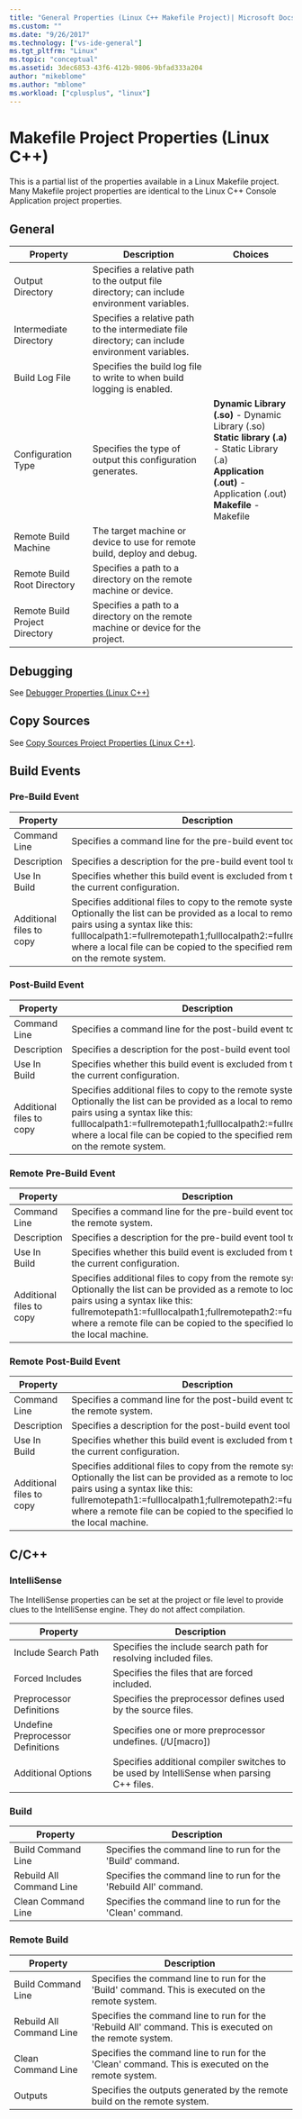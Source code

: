 ```yaml
---
title: "General Properties (Linux C++ Makefile Project)| Microsoft Docs"
ms.custom: ""
ms.date: "9/26/2017"
ms.technology: ["vs-ide-general"]
ms.tgt_pltfrm: "Linux"
ms.topic: "conceptual"
ms.assetid: 3dec6853-43f6-412b-9806-9bfad333a204
author: "mikeblome"
ms.author: "mblome"
ms.workload: ["cplusplus", "linux"]
---
```

# Makefile Project Properties (Linux C++)

This is a partial list of the properties available in a Linux Makefile project. Many Makefile project properties are identical to the Linux C++ Console Application project properties.

## General

Property | Description | Choices
--- | ---| ---
Output Directory | Specifies a relative path to the output file directory; can include environment variables.
Intermediate Directory | Specifies a relative path to the intermediate file directory; can include environment variables.
Build Log File | Specifies the build log file to write to when build logging is enabled.
Configuration Type | Specifies the type of output this configuration generates. | **Dynamic Library (.so)** - Dynamic Library (.so)<br>**Static library (.a)** - Static Library (.a)<br>**Application (.out)** - Application (.out)<br>**Makefile** - Makefile<br>
Remote Build Machine | The target machine or device to use for remote build, deploy and debug.
Remote Build Root Directory | Specifies a path to a directory on the remote machine or device.
Remote Build Project Directory | Specifies a path to a directory on the remote machine or device for the project.

## Debugging

See [Debugger Properties (Linux C++)](debugging-linux.md)

## Copy Sources

See [Copy Sources Project Properties (Linux C++)](copy-sources-project.md).

## Build Events

### Pre-Build Event

Property | Description
--- | ---
Command Line | Specifies a command line for the pre-build event tool to run.
Description | Specifies a description for the pre-build event tool to display.
Use In Build | Specifies whether this build event is excluded from the build for the current configuration.
Additional files to copy | Specifies additional files to copy to the remote system. Optionally the list can be provided as a local to remote mapping pairs using a syntax like this: fulllocalpath1:=fullremotepath1;fulllocalpath2:=fullremotepath2, where a local file can be copied to the specified remote location on the remote system.

### Post-Build Event

Property | Description
--- | ---
Command Line | Specifies a command line for the post-build event tool to run.
Description | Specifies a description for the post-build event tool to display.
Use In Build | Specifies whether this build event is excluded from the build for the current configuration.
Additional files to copy | Specifies additional files to copy to the remote system. Optionally the list can be provided as a local to remote mapping pairs using a syntax like this: fulllocalpath1:=fullremotepath1;fulllocalpath2:=fullremotepath2, where a local file can be copied to the specified remote location on the remote system.

### Remote Pre-Build Event

Property | Description
--- | ---
Command Line | Specifies a command line for the pre-build event tool to run on the remote system.
Description | Specifies a description for the pre-build event tool to display.
Use In Build | Specifies whether this build event is excluded from the build for the current configuration.
Additional files to copy | Specifies additional files to copy from the remote system. Optionally the list can be provided as a remote to local mapping pairs using a syntax like this: fullremotepath1:=fulllocalpath1;fullremotepath2:=fulllocalpath2, where a remote file can be copied to the specified location on the local machine.

### Remote Post-Build Event

Property | Description
--- | ---
Command Line | Specifies a command line for the post-build event tool to run on the remote system.
Description | Specifies a description for the post-build event tool to display.
Use In Build | Specifies whether this build event is excluded from the build for the current configuration.
Additional files to copy | Specifies additional files to copy from the remote system. Optionally the list can be provided as a remote to local mapping pairs using a syntax like this: fullremotepath1:=fulllocalpath1;fullremotepath2:=fulllocalpath2, where a remote file can be copied to the specified location on the local machine.

## C/C++

### IntelliSense

The IntelliSense properties can be set at the project or file level to provide clues to the IntelliSense engine. They do not affect compilation.

Property | Description
--- | ---
Include Search Path | Specifies the include search path for resolving included files.
Forced Includes | Specifies the files that are forced included.
Preprocessor Definitions | Specifies the preprocessor defines used by the source files.
Undefine Preprocessor Definitions | Specifies one or more preprocessor undefines.     (/U[macro])
Additional Options | Specifies additional compiler switches to be used by IntelliSense when parsing C++ files.

### Build

Property | Description
--- | ---
Build Command Line | Specifies the command line to run for the 'Build' command.
Rebuild All Command Line | Specifies the command line to run for the 'Rebuild All' command.
Clean Command Line | Specifies the command line to run for the 'Clean' command.

### Remote Build

Property | Description
--- | ---
Build Command Line | Specifies the command line to run for the 'Build' command. This is executed on the remote system.
Rebuild All Command Line | Specifies the command line to run for the 'Rebuild All' command. This is executed on the remote system.
Clean Command Line | Specifies the command line to run for the 'Clean' command. This is executed on the remote system.
Outputs | Specifies the outputs generated by the remote build on the remote system.
